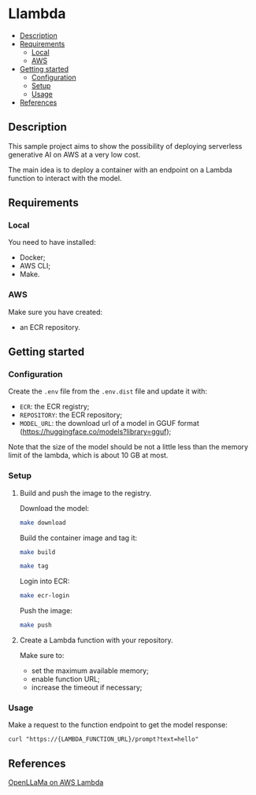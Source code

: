 # Llambda

- [Description](#description)
- [Requirements](#requirements)
    - [Local](#local)
    - [AWS](#aws)
- [Getting started](#getting-started)
    - [Configuration](#configuration)
    - [Setup](#setup)
    - [Usage](#usage)
- [References](#references)

## Description
This sample project aims to show the possibility of deploying serverless generative AI on AWS at a very low cost.

The main idea is to deploy a container with an endpoint on a Lambda function to interact with the model.

## Requirements

### Local
You need to have installed:
- Docker;
- AWS CLI;
- Make.

### AWS
Make sure you have created:
- an ECR repository.

## Getting started

### Configuration
Create the `.env` file from the `.env.dist` file and update it with:
- `ECR`: the ECR registry;
- `REPOSITORY`: the ECR repository;
- `MODEL_URL`: the download url of a model in GGUF format (https://huggingface.co/models?library=gguf);

Note that the size of the model should be not a little less than the memory limit of the lambda, which is about 10 GB at most.

### Setup

1. Build and push the image to the registry.

    Download the model:
    ```sh
    make download
    ```
    Build the container image and tag it:
    ```sh
    make build
    ```
    ```sh
    make tag
    ```
    Login into ECR:
    ```sh
    make ecr-login
    ```
    Push the image:
    ```sh
    make push
    ```

2. Create a Lambda function with your repository.
    
    Make sure to:
    - set the maximum available memory;
    - enable function URL;
    - increase the timeout if necessary;

### Usage
Make a request to the function endpoint to get the model response:
```
curl "https://{LAMBDA_FUNCTION_URL}/prompt?text=hello"
```

## References
[OpenLLaMa on AWS Lambda](https://github.com/baileytec-labs/llama-on-lambda)
